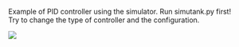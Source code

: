 Example of PID controller using the simulator. Run simutank.py first!  
Try to change the type of controller and the configuration.  
  
![](https://raw.githubusercontent.com/augustomatheuss/simutank/master/plot/octavePlot.png)  
